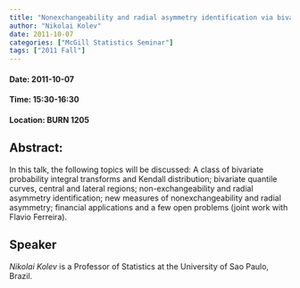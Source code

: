 ```yaml
---
title: "Nonexchangeability and radial asymmetry identification via bivariate quantiles, with financial applications"
author: "Nikolai Kolev"
date: 2011-10-07
categories: ["McGill Statistics Seminar"]
tags: ["2011 Fall"]
---
```


#### Date: 2011-10-07
#### Time: 15:30-16:30
#### Location: BURN 1205

## Abstract:

In this talk, the following topics will be discussed: A class of bivariate probability integral transforms and Kendall distribution; bivariate quantile curves, central and lateral regions; non-exchangeability and radial asymmetry identification; new measures of nonexchangeability and radial asymmetry; financial applications and a few open problems (joint work with Flavio Ferreira).

## Speaker


*Nikolai Kolev* is a Professor of Statistics at the University of Sao Paulo, Brazil.
 
